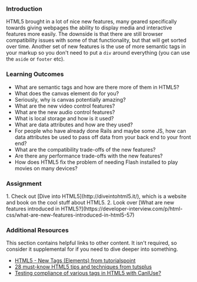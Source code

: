 ### Introduction

HTML5 brought in a lot of nice new features, many geared specifically towards giving webpages the ability to display media and interactive features more easily.  The downside is that there are still browser compatibility issues with some of that functionality, but that will get sorted over time.  Another set of new features is the use of more semantic tags in your markup so you don't need to put a `div` around everything (you can use the `aside` or `footer` etc).

### Learning Outcomes

* What are semantic tags and how are there more of them in HTML5?
* What does the canvas element do for you?
* Seriously, why is canvas potentially amazing?
* What are the new video control features?
* What are the new audio control features?
* What is local storage and how is it used?
* What are data attributes and how are they used?
* For people who have already done Rails and maybe some JS, how can data attributes be used to pass off data from your back end to your front end?
* What are the compatibility trade-offs of the new features?
* Are there any performance trade-offs with the new features?
* How does HTML5 fix the problem of needing Flash installed to play movies on many devices?

### Assignment

<div class="lesson-content__panel" markdown="1">
1. Check out [Dive into HTML5](http://diveintohtml5.it/), which is a website and book on the cool stuff about HTML5.
2. Look over [What are new features introduced in HTML5?](https://developer-interview.com/p/html-css/what-are-new-features-introduced-in-html5-57)
</div>

### Additional Resources
This section contains helpful links to other content. It isn't required, so consider it supplemental for if you need to dive deeper into something.

* [HTML5 - New Tags (Elements) from tutorialspoint](https://www.tutorialspoint.com/html5/html5_new_tags.htm)
* [28 must-know HTML5 tips and techniques from tutsplus](https://code.tutsplus.com/tutorials/28-html5-features-tips-and-techniques-you-must-know--net-13520)
* [Testing compliance of various tags in HTML5 with CanIUse?](http://caniuse.com)
